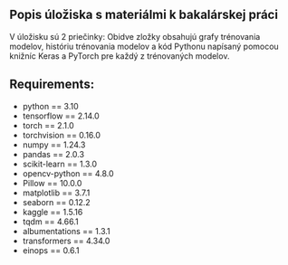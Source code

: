 ## Popis úložiska s materiálmi k bakalárskej práci
V úložisku sú 2 priečinky: Obidve zložky obsahujú grafy trénovania modelov, históriu trénovania modelov a kód Pythonu napísaný pomocou knižníc Keras a PyTorch pre každý z trénovaných modelov.

## Requirements:
- python == 3.10
- tensorflow == 2.14.0 
- torch == 2.1.0 
- torchvision == 0.16.0 
- numpy == 1.24.3
- pandas == 2.0.3
- scikit-learn == 1.3.0 
- opencv-python == 4.8.0 
- Pillow == 10.0.0 
- matplotlib == 3.7.1 
- seaborn == 0.12.2 
- kaggle == 1.5.16 
- tqdm == 4.66.1 
- albumentations == 1.3.1 
- transformers == 4.34.0 
- einops == 0.6.1

